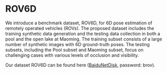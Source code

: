 # ROV6D


We introduce a benchmark dataset, ROV6D, for 6D pose estimation of remotely operated vehicles (ROVs). The proposed dataset includes the training synthetic data generation and the testing data collection in both a pool and the open lake at Maoming. The training subset consists of a large number of synthetic images with 6D ground-truth poses. The testing subsets, including the Pool subset and Maoming subset, focus on challenging cases with various levels of occlusion and visibility.


Our dataset ROV6D can be found here ([BaiduNetDisk](https://pan.baidu.com/s/1M49zvrA4w2dtSPWVu27NtQ), password: brov).

